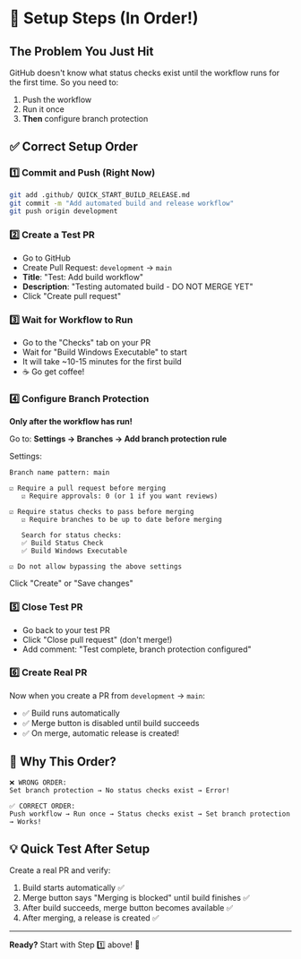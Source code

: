 # 🚀 Setup Steps (In Order!)

## The Problem You Just Hit
GitHub doesn't know what status checks exist until the workflow runs for the first time. So you need to:
1. Push the workflow
2. Run it once
3. **Then** configure branch protection

## ✅ Correct Setup Order

### 1️⃣ Commit and Push (Right Now)
```bash
git add .github/ QUICK_START_BUILD_RELEASE.md
git commit -m "Add automated build and release workflow"
git push origin development
```

### 2️⃣ Create a Test PR
- Go to GitHub
- Create Pull Request: `development` → `main`
- **Title**: "Test: Add build workflow"
- **Description**: "Testing automated build - DO NOT MERGE YET"
- Click "Create pull request"

### 3️⃣ Wait for Workflow to Run
- Go to the "Checks" tab on your PR
- Wait for "Build Windows Executable" to start
- It will take ~10-15 minutes for the first build
- ☕ Go get coffee!

### 4️⃣ Configure Branch Protection
**Only after the workflow has run!**

Go to: **Settings → Branches → Add branch protection rule**

Settings:
```
Branch name pattern: main

☑️ Require a pull request before merging
   ☑️ Require approvals: 0 (or 1 if you want reviews)

☑️ Require status checks to pass before merging
   ☑️ Require branches to be up to date before merging
   
   Search for status checks:
   ✅ Build Status Check
   ✅ Build Windows Executable
   
☑️ Do not allow bypassing the above settings
```

Click "Create" or "Save changes"

### 5️⃣ Close Test PR
- Go back to your test PR
- Click "Close pull request" (don't merge!)
- Add comment: "Test complete, branch protection configured"

### 6️⃣ Create Real PR
Now when you create a PR from `development` → `main`:
- ✅ Build runs automatically
- ✅ Merge button is disabled until build succeeds
- ✅ On merge, automatic release is created!

## 🎯 Why This Order?

```
❌ WRONG ORDER:
Set branch protection → No status checks exist → Error!

✅ CORRECT ORDER:
Push workflow → Run once → Status checks exist → Set branch protection → Works!
```

## 💡 Quick Test After Setup

Create a real PR and verify:
1. Build starts automatically ✅
2. Merge button says "Merging is blocked" until build finishes ✅
3. After build succeeds, merge button becomes available ✅
4. After merging, a release is created ✅

---

**Ready?** Start with Step 1️⃣ above! 🚀
